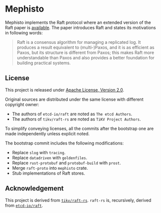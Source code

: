 # Mephisto

Mephisto implements the Raft protocol where an extended version of the Raft paper is [available](https://raft.github.io/raft.pdf). The paper introduces Raft and states its motivations in following words:

> Raft is a consensus algorithm for managing a replicated log. It produces a result equivalent to (multi-)Paxos, and it is as efficient as Paxos, but its structure is different from Paxos; this makes Raft more understandable than Paxos and also provides a better foundation for building practical systems.

## License

This project is released under [Apache License, Version 2.0](https://apache.org/licenses/LICENSE-2.0).

Original sources are distributed under the same license with different copyright owner:

* The authors of `etcd-io/raft` are noted as `The etcd Authors`.
* The authors of `tikv/raft-rs` are noted as `TiKV Project Authors`.

To simplify conveying licenses, all the commits after the bootstrap one are made independently unless explicit noted.

The bootstrap commit includes the following modifications:

* Replace `slog` with `tracing`.
* Replace `datadriven` with `goldenfiles`.
* Replace `rust-protobuf` and `protobuf-build` with `prost`.
* Merge `raft-proto` into `mephisto` crate.
* Stub implementations of Raft stores.

## Acknowledgement

This project is derived from [`tikv/raft-rs`](https://github.com/tikv/raft-rs). `raft-rs` is, recursively, derived from [`etcd-io/raft`](https://github.com/etcd-io/raft).
